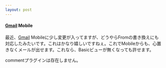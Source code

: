 ```yaml
---
layout: post
---
```

<h4><a href="http://mail.google.com/">Gmail</a> Mobile</h4>
<p>最近、<a href="http://mail.google.com/">Gmail</a> Mobileに少し変更が入ってますが、どうやらFromの書き換えにも対応したみたいです。これはかなり嬉しいですねぇ。これでMobileからも、心置きなくメールが出せます。これなら、Basicビューが無くなっても許せます。</p>
<p><span class="error">commentプラグインは存在しません。</span> </p>
